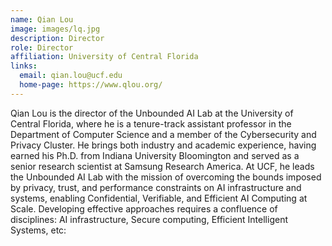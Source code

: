 ```yaml
---
name: Qian Lou
image: images/lq.jpg
description: Director
role: Director
affiliation: University of Central Florida
links:
  email: qian.lou@ucf.edu
  home-page: https://www.qlou.org/
---
```


Qian Lou is the director of the Unbounded AI Lab at the University of Central Florida, where he is a tenure-track assistant professor in the Department of Computer Science and a member of the Cybersecurity and Privacy Cluster. He brings both industry and academic experience, having earned his Ph.D. from Indiana University Bloomington and served as a senior research scientist at Samsung Research America. At UCF, he leads the Unbounded AI Lab with the mission of overcoming the bounds imposed by privacy, trust, and performance constraints on AI infrastructure and systems, enabling Confidential, Verifiable, and Efficient AI Computing at Scale. Developing effective approaches requires a confluence of disciplines: AI infrastructure, Secure computing, Efficient Intelligent Systems, etc:
